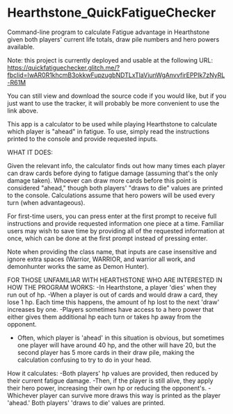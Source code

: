 # Hearthstone_QuickFatigueChecker
Command-line program to calculate Fatigue advantage in Hearthstone given both players' current life totals, draw pile numbers and hero powers available.

Note: this project is currently deployed and usable at the following URL:
https://quickfatiguechecker.glitch.me/?fbclid=IwAR0R1khcmB3okkwFupzugbNDTLxTlaViunWgAnvvfirEPPIk7zNyRL-R61M

You can still view and download the source code if you would like, but if you just want to use the tracker, it will probably be more convenient to use the link above.

This app is a calculator to be used while playing Hearthstone to calculate which player is "ahead" in fatigue. To use, simply read the instructions printed to the console and provide requested inputs.

WHAT IT DOES:

Given the relevant info, the calculator finds out how many times each player can draw cards before dying to fatigue damage (assuming that's the only damage taken). Whoever can draw more cards before this point is considered "ahead," though both players' "draws to die" values are printed to the console. Calculations assume that hero powers will be used every turn (when advantageous).

For first-time users, you can press enter at the first prompt to receive full instructions and provide requested information one piece at a time.
Familiar users may wish to save time by providing all of the requested information at once, which can be done at the first prompt instead of pressing enter. 

Note when providing the class name, that inputs are case insensitive and ignore extra spaces (Warrior, WARRIOR, and warrior all work, and demonhunter works the same as Demon Hunter).

FOR THOSE UNFAMILIAR WITH HEARTHSTONE WHO ARE INTERESTED IN HOW THE PROGRAM WORKS:
  -In Hearthstone, a player 'dies' when they run out of hp.
  -When a player is out of cards and would draw a card, they lose 1 hp. Each time this happens, the amount of hp lost to the next 'draw' increases by one.
  -Players sometimes have access to a hero power that either gives them additional hp each turn or takes hp away from the opponent.
  - Often, which player is 'ahead' in this situation is obvious, but sometimes one player will have around 40 hp, and the other will have 20, but the second player has 5 more cards in their draw pile, making the calculation confusing to try to do in your head.

How it calculates: 
-Both players' hp values are provided, then reduced by their current fatigue damage. 
-Then, if the player is still alive, they apply their hero power, increasing their own hp or reducing the opponent's. 
-Whichever player can survive more draws this way is printed as the player 'ahead.' Both players' 'draws to die' values are printed. 
